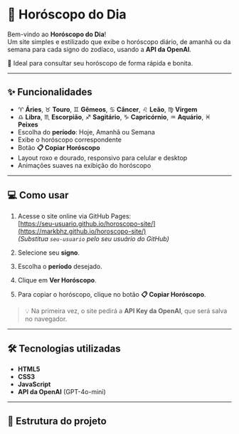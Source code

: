# 🔮 Horóscopo do Dia

Bem-vindo ao **Horóscopo do Dia**!  
Um site simples e estilizado que exibe o horóscopo diário, de amanhã ou da semana para cada signo do zodíaco, usando a **API da OpenAI**.

🌟 Ideal para consultar seu horóscopo de forma rápida e bonita.

---

## ✨ Funcionalidades

- ♈ **Áries**, ♉ **Touro**, ♊ **Gêmeos**, ♋ **Câncer**, ♌ **Leão**, ♍ **Virgem**  
- ♎ **Libra**, ♏ **Escorpião**, ♐ **Sagitário**, ♑ **Capricórnio**, ♒ **Aquário**, ♓ **Peixes**  
- Escolha do **período**: Hoje, Amanhã ou Semana  
- Exibe o horóscopo correspondente  
- Botão **📋 Copiar Horóscopo**  
- Layout roxo e dourado, responsivo para celular e desktop  
- Animações suaves na exibição do horóscopo  

---

## 💻 Como usar

1. Acesse o site online via GitHub Pages:  
   [https://seu-usuario.github.io/horoscopo-site/](https://markbhz.github.io/horoscopo-site/)  
   *(Substitua `seu-usuario` pelo seu usuário do GitHub)*

2. Selecione seu **signo**.  
3. Escolha o **período** desejado.  
4. Clique em **Ver Horóscopo**.  
5. Para copiar o horóscopo, clique no botão **📋 Copiar Horóscopo**.  

> 💡 Na primeira vez, o site pedirá a **API Key da OpenAI**, que será salva no navegador.

---

## 🛠 Tecnologias utilizadas

- **HTML5**  
- **CSS3**  
- **JavaScript**  
- **API da OpenAI** (GPT-4o-mini)  

---

## 📂 Estrutura do projeto



